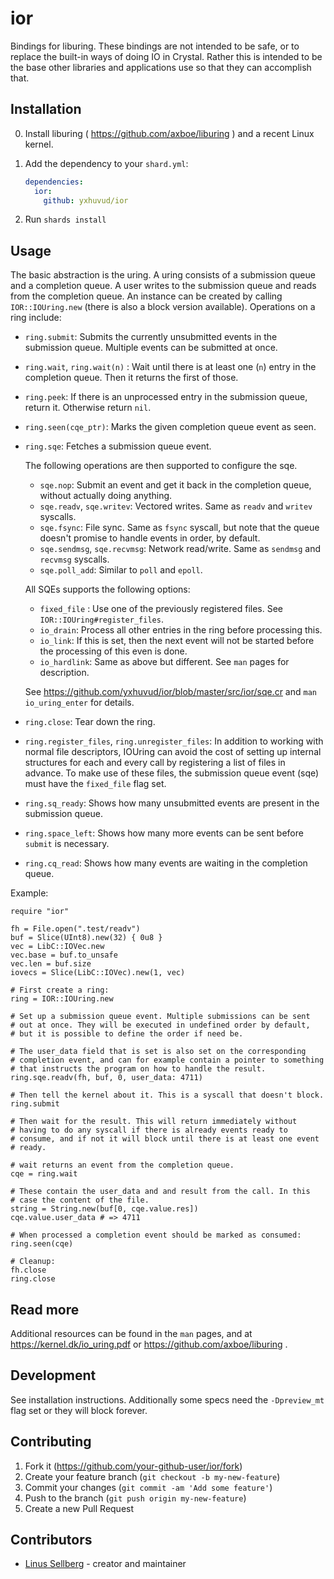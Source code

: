 # ior
Bindings for liburing. These bindings are not intended to be safe, or
to replace the built-in ways of doing IO in Crystal. Rather this is
intended to be the base other libraries and applications use so that
they can accomplish that.

## Installation

0. Install liburing ( https://github.com/axboe/liburing ) and a recent Linux kernel.

1. Add the dependency to your `shard.yml`:

   ```yaml
   dependencies:
     ior:
       github: yxhuvud/ior
   ```

2. Run `shards install`

## Usage
The basic abstraction is the uring. A uring consists of a submission
queue and a completion queue. A user writes to the submission queue
and reads from the completion queue. An instance can be created by
calling `IOR::IOUring.new` (there is also a block version available).
Operations on a ring include:

* `ring.submit`: Submits the currently unsubmitted events in the submission
queue. Multiple events can be submitted at once.

* `ring.wait`, `ring.wait(n)` : Wait until there is at least one (`n`) entry in the
completion queue. Then it returns the first of those.

* `ring.peek`: If there is an unprocessed entry in the submission queue,
return it. Otherwise return `nil`.

* `ring.seen(cqe_ptr)`: Marks the given completion queue event as seen.

* `ring.sqe`: Fetches a submission queue event.

  The following operations are then supported to configure the sqe.

  * `sqe.nop`: Submit an event and get it back in the completion queue, without actually doing anything.
  * `sqe.readv`, `sqe.writev`: Vectored writes. Same as `readv` and `writev` syscalls.
  * `sqe.fsync`: File sync. Same as `fsync` syscall, but note that the
                queue doesn't promise to handle events in order, by default.
  * `sqe.sendmsg`, `sqe.recvmsg`: Network read/write. Same as `sendmsg` and `recvmsg` syscalls.
  * `sqe.poll_add`: Similar to `poll` and `epoll`.

  All SQEs supports the following options:
    * `fixed_file` : Use one of the previously registered files. See `IOR::IOUring#register_files`.
    * `io_drain`: Process all other entries in the ring before processing this.
    * `io_link`: If this is set, then the next event will not be started before the processing of this even is done.
    * `io_hardlink`: Same as above but different. See `man` pages for description.

  See https://github.com/yxhuvud/ior/blob/master/src/ior/sqe.cr and `man io_uring_enter` for details.

* `ring.close`: Tear down the ring.

* `ring.register_files`, `ring.unregister_files`: In addition to working with normal file
descriptors, IOUring can avoid the cost of setting up internal
structures for each and every call by registering a list of files in
advance. To make use of these files, the submission queue event (sqe)
must have the `fixed_file` flag set.

* `ring.sq_ready`: Shows how many unsubmitted events are present in the submission queue.

* `ring.space_left`: Shows how many more events can be sent before `submit` is necessary.

* `ring.cq_read`: Shows how many events are waiting in the completion queue.

Example:
```crystal
require "ior"

fh = File.open(".test/readv")
buf = Slice(UInt8).new(32) { 0u8 }
vec = LibC::IOVec.new
vec.base = buf.to_unsafe
vec.len = buf.size
iovecs = Slice(LibC::IOVec).new(1, vec)

# First create a ring:
ring = IOR::IOUring.new

# Set up a submission queue event. Multiple submissions can be sent
# out at once. They will be executed in undefined order by default,
# but it is possible to define the order if need be.

# The user_data field that is set is also set on the corresponding
# completion event, and can for example contain a pointer to something
# that instructs the program on how to handle the result.
ring.sqe.readv(fh, buf, 0, user_data: 4711)

# Then tell the kernel about it. This is a syscall that doesn't block.
ring.submit

# Then wait for the result. This will return immediately without
# having to do any syscall if there is already events ready to
# consume, and if not it will block until there is at least one event
# ready.

# wait returns an event from the completion queue.
cqe = ring.wait

# These contain the user_data and and result from the call. In this
# case the content of the file.
string = String.new(buf[0, cqe.value.res])
cqe.value.user_data # => 4711

# When processed a completion event should be marked as consumed:
ring.seen(cqe)

# Cleanup:
fh.close
ring.close
```

## Read more
Additional resources can be found in the `man` pages, and at
https://kernel.dk/io_uring.pdf or https://github.com/axboe/liburing .


## Development
See installation instructions. Additionally some specs need the
`-Dpreview_mt` flag set or they will block forever.

## Contributing

1. Fork it (<https://github.com/your-github-user/ior/fork>)
2. Create your feature branch (`git checkout -b my-new-feature`)
3. Commit your changes (`git commit -am 'Add some feature'`)
4. Push to the branch (`git push origin my-new-feature`)
5. Create a new Pull Request

## Contributors

- [Linus Sellberg](https://github.com/yxhuvud) - creator and maintainer
